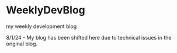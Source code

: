 # WeeklyDevBlog
my weekly development blog

8/1/24 - My blog has been shifted here due to technical issues in the original blog.
